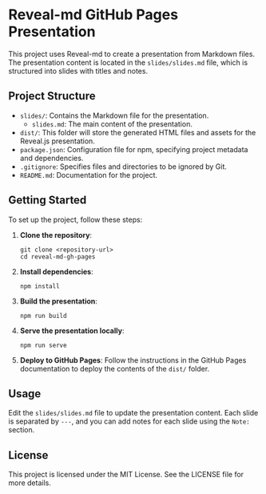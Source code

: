 # Reveal-md GitHub Pages Presentation

This project uses Reveal-md to create a presentation from Markdown files. The presentation content is located in the `slides/slides.md` file, which is structured into slides with titles and notes.

## Project Structure

- `slides/`: Contains the Markdown file for the presentation.
  - `slides.md`: The main content of the presentation.
- `dist/`: This folder will store the generated HTML files and assets for the Reveal.js presentation.
- `package.json`: Configuration file for npm, specifying project metadata and dependencies.
- `.gitignore`: Specifies files and directories to be ignored by Git.
- `README.md`: Documentation for the project.

## Getting Started

To set up the project, follow these steps:

1. **Clone the repository**:
   ```
   git clone <repository-url>
   cd reveal-md-gh-pages
   ```

2. **Install dependencies**:
   ```
   npm install
   ```

3. **Build the presentation**:
   ```
   npm run build
   ```

4. **Serve the presentation locally**:
   ```
   npm run serve
   ```

5. **Deploy to GitHub Pages**:
   Follow the instructions in the GitHub Pages documentation to deploy the contents of the `dist/` folder.

## Usage

Edit the `slides/slides.md` file to update the presentation content. Each slide is separated by `---`, and you can add notes for each slide using the `Note:` section.

## License

This project is licensed under the MIT License. See the LICENSE file for more details.